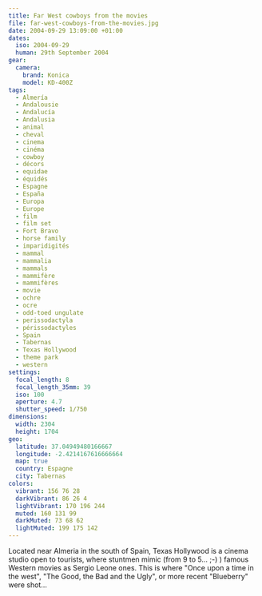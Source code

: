 ```yaml
---
title: Far West cowboys from the movies
file: far-west-cowboys-from-the-movies.jpg
date: 2004-09-29 13:09:00 +01:00
dates:
  iso: 2004-09-29
  human: 29th September 2004
gear:
  camera:
    brand: Konica
    model: KD-400Z
tags:
  - Almería
  - Andalousie
  - Andalucía
  - Andalusia
  - animal
  - cheval
  - cinema
  - cinéma
  - cowboy
  - décors
  - equidae
  - équidés
  - Espagne
  - España
  - Europa
  - Europe
  - film
  - film set
  - Fort Bravo
  - horse family
  - imparidigités
  - mammal
  - mammalia
  - mammals
  - mammifère
  - mammifères
  - movie
  - ochre
  - ocre
  - odd-toed ungulate
  - perissodactyla
  - périssodactyles
  - Spain
  - Tabernas
  - Texas Hollywood
  - theme park
  - western
settings:
  focal_length: 8
  focal_length_35mm: 39
  iso: 100
  aperture: 4.7
  shutter_speed: 1/750
dimensions:
  width: 2304
  height: 1704
geo:
  latitude: 37.04949480166667
  longitude: -2.4214167616666664
  map: true
  country: Espagne
  city: Tabernas
colors:
  vibrant: 156 76 28
  darkVibrant: 86 26 4
  lightVibrant: 170 196 244
  muted: 160 131 99
  darkMuted: 73 68 62
  lightMuted: 199 175 142
---
```


Located near Almeria in the south of Spain, Texas Hollywood is a cinema studio open to tourists, where stuntmen mimic (from 9 to 5... ;-) ) famous Western movies as Sergio Leone ones. This is where "Once upon a time in the west", "The Good, the Bad and the Ugly", or more recent "Blueberry" were shot…
